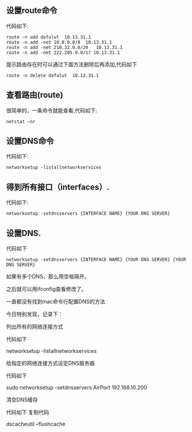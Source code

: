## 设置route命令
代码如下:

```
route -n add defalut  10.13.31.1
route -n add -net 10.0.0.0/8  10.13.31.1
route -n add -net 210.32.0.0/20   10.13.31.1
route -n add -net 222.205.0.0/17 10.13.31.1
```

提示路由存在时可以通过下面方法删除后再添加,代码如下
```
route -n delete defalut  10.13.31.1
```

## 查看路由(route)
很简单的，一条命令就能查看,代码如下:
```
netstat –nr
```

## 设置DNS命令
代码如下:
```
networksetup -listallnetworkservices
```

## 得到所有接口（interfaces）.
代码如下:
```
networksetup -setdnsservers {INTERFACE NAME} {YOUR DNS SERVER}
```

## 设置DNS.
代码如下
```
networksetup -setdnsservers {INTERFACE NAME} {YOUR DNS SERVER} {YOUR DNS SERVER}
```

如果有多个DNS，那么用空格隔开。

之后就可以用ifconfig查看修改了。

 一直都没有找到mac命令行配置DNS的方法

今日特别发现，记录下：

列出所有的网络连接方式

 代码如下

networksetup -listallnetworkservices


给指定的网络连接方式设定DNS服务器

 代码如下

sudo networksetup -setdnsservers AirPort 192.168.10.200


清空DNS缓存

 代码如下 复制代码

dscacheutil –flushcache
